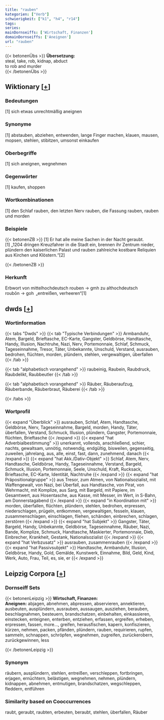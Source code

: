 ```yaml
---
title: "rauben"
kategorien: ["Verb"]
schwierigkeit: ["k1", "h4", "r14"]
tags:
series:
mainDornseiffs: ['Wirtschaft, Finanzen']
domainDornseiffs: ['Aneignen']
url: "rauben"
---
```


{{< betonenÜbs >}}
**Übersetzung:**  
steal, take, rob, kidnap, abduct  
to rob and murder  
{{< /betonenÜbs >}}

## Wiktionary [[+](https://de.wiktionary.org/wiki/rauben)]

### Bedeutungen
[1] sich etwas unrechtmäßig aneignen  

### Synonyme
[1] abstauben, abziehen, entwenden, lange Finger machen, klauen, mausen, mopsen, stehlen, stibitzen, umsonst einkaufen  

### Oberbegriffe
[1] sich aneignen, wegnehmen  

### Gegenwörter
[1] kaufen, shoppen  

### Wortkombinationen
[1] den Schlaf rauben, den letzten Nerv rauben, die Fassung rauben, rauben und morden  

### Beispiele
{{< betonenZB >}}
[1] Er hat alle meine Sachen in der Nacht geraubt.  
[1] „1204 dringen Kreuzfahrer in die Stadt ein, brennen ihr Zentrum nieder, plündern den kaiserlichen Palast und rauben zahlreiche kostbare Reliquien aus Kirchen und Klöstern.“[2]  

{{< /betonenZB >}}
### Herkunft
Erbwort von mittelhochdeutsch rouben → gmh zu althochdeutsch roubōn → goh „entreißen, verheeren“[1]  



## dwds [[+](https://www.dwds.de/wb/rauben)]

### Wortinformation
{{< tabs "Dwds" >}}
{{< tab "Typische Verbindungen" >}}
Armbanduhr, Atem, Bargeld, Brieftasche, EC-Karte, Gangster, Geldbörse, Handtasche, Handy, Illusion, Nachtruhe, Nazi, Nerv, Portemonnaie, Schlaf, Schmuck, Tageseinnahme, Tresor, Täter, Unbekannte, Unschuld, Verstand, ausrauben, bedrohen, flüchten, morden, plündern, stehlen, vergewaltigen, überfallen
{{< /tab >}}

{{< tab "alphabetisch vorangehend" >}}
raubeinig, Raubein, Raubdruck, Raubdelikt, Raubbeutler
{{< /tab >}}

{{< tab "alphabetisch vorangehend" >}}
Räuber, Räuberaufzug, Räuberbande, Räuberbraut, Räuberei
{{< /tab >}}

{{< /tabs >}}

### Wortprofil
{{< expand "Überblick" >}} ausrauben, Schlaf, Atem, Handtasche, Geldbörse, Nerv, Tageseinnahme, Bargeld, morden, Handy, Täter, überfallen, Verstand, Schmuck, Illusion, plündern, Gangster, Portemonnaie, flüchten, Brieftasche {{< /expand >}}
{{< expand "hat Adverbialbestimmung" >}} unerkannt, vollends, anschließend, schier, nachts, gewaltsam, unnötig, notwendig, endgültig, bisweilen, gegenseitig, zuweilen, jahrelang, aus, alle, einst, fast, dann, zunehmend, danach {{< /expand >}}
{{< expand "hat Akk./Dativ-Objekt" >}} Schlaf, Atem, Nerv, Handtasche, Geldbörse, Handy, Tageseinnahme, Verstand, Bargeld, Schmuck, Illusion, Portemonnaie, Seele, Unschuld, Kraft, Rucksack, Brieftasche, EC-Karte, Identität, Nachtruhe {{< /expand >}}
{{< expand "hat Präpositionalgruppe" >}} aus Tresor, zum Atmen, von Nationalsozialist, mit Waffengewalt, von Nazi, bei Überfall, aus Handtasche, von Pirat, von Wehrmacht, mit Komplize, aus Sarg, mit Bargeld, mit Papiere, im Gesamtwert, aus Hosentasche, aus Kasse, mit Messer, im Wert, in S-Bahn, am Donnerstagabend {{< /expand >}}
{{< expand "in Koordination mit" >}} morden, überfallen, flüchten, plündern, stehlen, bedrohen, erpressen, niederschlagen, prügeln, entkommen, vergewaltigen, fesseln, klauen, zusammenschlagen, einschlagen, fliehen, schänden, einbrechen, schlagen, zerstören {{< /expand >}}
{{< expand "hat Subjekt" >}} Gangster, Täter, Bargeld, Handy, Unbekannte, Geldbörse, Tageseinnahme, Räuber, Nazi, Bande, Komplize, Schmuck, Handtasche, Maskierter, Portemonnaie, Dieb, Einbrecher, Krankheit, Gestank, Nationalsozialist {{< /expand >}}
{{< expand "hat Verbzusatz" >}} ausrauben, zusammenrauben {{< /expand >}}
{{< expand "hat Passivsubjekt" >}} Handtasche, Armbanduhr, Illusion, Geldbörse, Handy, Gold, Gemälde, Kunstwerk, Einnahme, Bild, Geld, Kind, Werk, Auto, Frau, Teil, es, sie, er {{< /expand >}}

## Leipzig Corpora [[+](https://corpora.uni-leipzig.de/en/res?word=rauben&corpusId=deu_newscrawl-public_2018)]

### Dornseiff Sets
{{< betonenLeipzig >}}
**Wirtschaft, Finanzen:**  
**Aneignen:** abjagen, abnehmen, abpressen, abservieren, annektieren, ausbeuten, ausplündern, ausrauben, aussaugen, ausziehen, berauben, beschlagnahmen, besteuern, brandschatzen, einbehalten, einkassieren, einstecken, enteignen, enterben, entziehen, erfassen, ergreifen, erheben, erpressen, fassen, more..., greifen, herausfischen, kapern, konfiszieren, kürzen, nehmen, packen, pfänden, plündern, rauben, requirieren, rupfen, sammeln, schnappen, schröpfen, wegnehmen, zugreifen, zurückerobern, zurückgewinnen, less  

{{< /betonenLeipzig >}}

### Synonym
räubern, ausplündern, stehlen, entreißen, verschleppen, fortbringen, erjagen, ernüchtern, belästigen, wegnehmen, nehmen, plündern, kidnappen, abnehmen, entmutigen, brandschatzen, wegschleppen, fleddern, entführen


### Similarity based on Cooccurrences
raubt, geraubt, raubten, erbeuten, beraubt, stehlen, überfallen, Räuber

